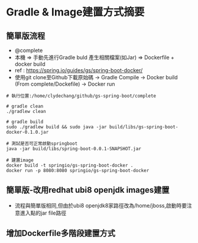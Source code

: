 # Gradle & Image建置方式摘要

## 簡單版流程

 - @complete
 - 本機 => 手動先進行Gradle buld 產生相關檔案(如Jar) => Dockerfile + docker build
 - ref : <https://spring.io/guides/gs/spring-boot-docker/>
 - 使用git clone至Github下載原始碼 -> Gradle Compile -> Docker build (From complete/Dockefile) -> Docker run

 ``` build example
# 執行位置:/home/clydechang/github/gs-spring-boot/complete

# gradle clean
./gradlew clean

# gradle build
sudo ./gradlew build && sudo java -jar build/libs/gs-spring-boot-docker-0.1.0.jar

# 測試是否可正常啟動springboot
java -jar build/libs/spring-boot-0.0.1-SNAPSHOT.jar

# 建置image
docker build -t springio/gs-spring-boot-docker .
docker run -p 8080:8080 springio/gs-spring-boot-docker
 ```

 ## 簡單版-改用redhat ubi8 openjdk images建置

 - 流程與簡單版相同,但由於ubi8 openjdk8家路徑改為/home/jboss,啟動時要注意進入點的jar file路徑

 ## 增加Dockerfile多階段建置方式